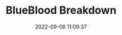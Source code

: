 ---
date: 2022-09-06 11:09:37
title: 'BlueBlood Breakdown'	
tags: [PC, 2D fighter, hand-drawn]
img: https://i.imgur.com/XLaS8FV.jpg
twitter: https://twitter.com/BlueBloodBDGame
---